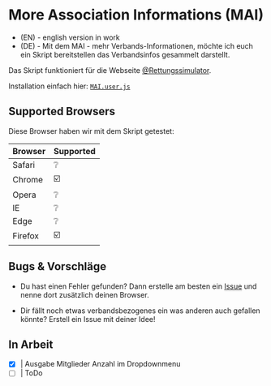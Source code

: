 # More Association Informations (MAI)

- (EN) - english version in work
- (DE) - Mit dem MAI - mehr Verbands-Informationen, möchte ich euch ein Skript bereitstellen das Verbandsinfos gesammelt darstellt.

Das Skript funktioniert für die Webseite [@Rettungssimulator](https://github.cim/Rettungssimulator).

Installation einfach hier: [`MAI.user.js`](https://github.com/QuCla/resi-association-information/raw/master/association.infos.user.js)


## Supported Browsers

Diese Browser haben wir mit dem Skript getestet:


| Browser | Supported               |
| ------- | ----------------------- |
| Safari  | :grey_question:         |
| Chrome  | :ballot_box_with_check: |
| Opera   | :grey_question:         |
| IE      | :grey_question:         |
| Edge    | :grey_question:         |
| Firefox | :ballot_box_with_check: |


## Bugs & Vorschläge

 - Du hast einen Fehler gefunden? Dann erstelle am besten ein [Issue](https://github.com/QuCla/resi-association-information/issues/new) und nenne dort zusätzlich deinen Browser.

 - Dir fällt noch etwas verbandsbezogenes ein was anderen auch gefallen könnte? Erstell ein Issue mit deiner Idee!

## In Arbeit

- [x] | Ausgabe Mitglieder Anzahl im Dropdownmenu
- [ ] | ToDo

